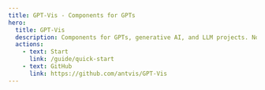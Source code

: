 ```yaml
---
title: GPT-Vis - Components for GPTs
hero:
  title: GPT-Vis
  description: Components for GPTs, generative AI, and LLM projects. Not only UI Components.
  actions:
    - text: Start
      link: /guide/quick-start
    - text: GitHub
      link: https://github.com/antvis/GPT-Vis
---
```


